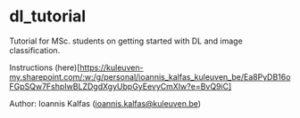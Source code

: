 # dl_tutorial
Tutorial for MSc. students on getting started with DL and image classification.

Instructions (here)[https://kuleuven-my.sharepoint.com/:w:/g/personal/ioannis_kalfas_kuleuven_be/Ea8PyDB16oFGpSQw7FshpIwBLZDgdXgyUbpGyEevyCmXIw?e=BvQ9iC]


Author: Ioannis Kalfas (ioannis.kalfas@kuleuven.be)
